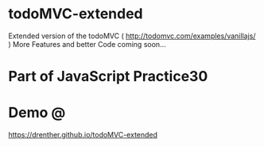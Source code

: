 # todoMVC-extended
Extended version of the todoMVC ( http://todomvc.com/examples/vanillajs/ )
More Features and better Code coming soon...

# Part of JavaScript Practice30

# Demo @
https://drenther.github.io/todoMVC-extended
